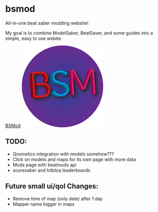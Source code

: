 # bsmod
All-in-one beat saber modding website!


My goal is to combine ModelSaber, BeatSaver, and some guides into a simple, easy to use webite.



[BSMod](https://bsm.sushipython.us)
![BSM Logo](/static/bsmod-logo.png)

## TODO:
- Qosmetics integration with models somehow???
- Click on models and maps for its own page with more data
- Mods page with beatmods api
- scoresaber and hitbloq leaderboards

## Future small ui/qol Changes:
- Remove time of map (only date) after 1 day
- Mapper name bigger in maps